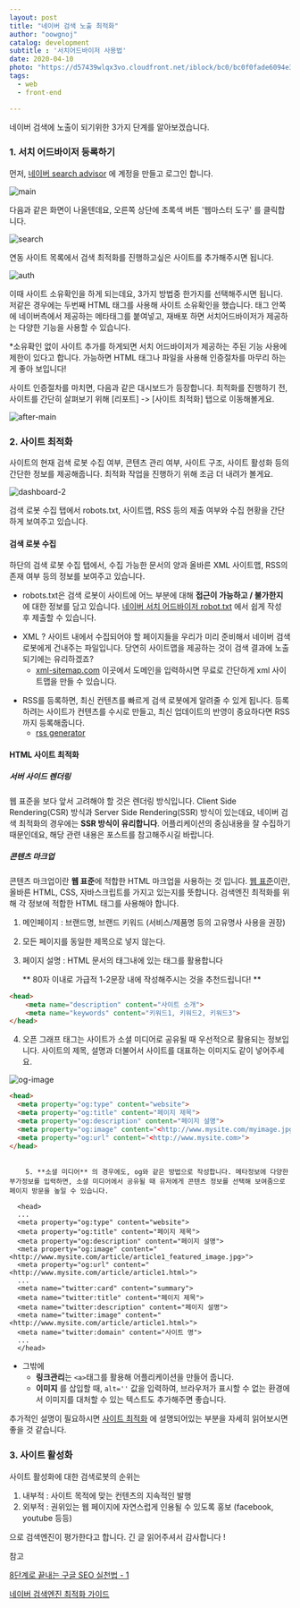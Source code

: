 ```yaml
---
layout: post
title: "네이버 검색 노출 최적화"
author: "oowgnoj"
catalog: development
subtitle : '서치어드바이저 사용법'
date: 2020-04-10
photo: "https://d57439wlqx3vo.cloudfront.net/iblock/bc0/bc0f0fade6094e32d26afe9ee426bf47/a1d39b9944184055866844a5d88fdec3.png"
tags:
  - web
  - front-end

---
```




네이버 검색에 노출이 되기위한 3가지 단계를 알아보겠습니다.



### 1. 서치 어드바이저 등록하기

먼저, [네이버 search advisor](https://searchadvisor.naver.com/) 에 계정을 만들고 로그인 합니다. 

![main](./../images/in-post/SEO/main.png)



다음과 같은 화면이 나올텐데요, 오른쪽 상단에 초록색 버튼 '웹마스터 도구' 를 클릭합니다.

![search](./../images/in-post/SEO/search.png)



연동 사이트 목록에서 검색 최적화를 진행하고싶은 사이트를 추가해주시면 됩니다.

![auth](./../images/in-post/SEO/auth.png)

이때 사이트 소유확인을 하게 되는데요, 3가지 방법중 한가지를 선택해주시면 됩니다. 저같은 경우에는 두번째 HTML 태그를 사용해 사이트 소유확인을 했습니다. <head> 태그 안쪽에 네이버측에서 제공하는 메타태그를 붙여넣고, 재배포 하면 서치어드바이저가 제공하는 다양한 기능을 사용할 수 있습니다.

*소유확인 없이 사이트 추가를 하게되면 서치 어드바이저가 제공하는 주된 기능 사용에 제한이 있다고 합니다. 가능하면 HTML 태그나 파일을 사용해 인증절차를 마무리 하는게 좋아 보입니다!



사이트 인증절차를 마치면, 다음과 같은 대시보드가 등장합니다. 최적화를 진행하기 전, 사이트를 간단히 살펴보기 위해 [리포트] -> [사이트 최적화] 탭으로 이동해볼게요.

![after-main](./../images/in-post/SEO/after-main.png)



### 2. 사이트 최적화

사이트의 현재 검색 로봇 수집 여부, 콘텐츠 관리 여부, 사이트 구조, 사이트 활성화 등의 간단한 정보를 제공해줍니다. 최적화 작업을 진행하기 위해 조금 더 내려가 볼게요.

![dashboard-2](./../images/in-post/SEO/dashboard-2.png)





검색 로봇 수집 탭에서 robots.txt, 사이트맵, RSS 등의 제출 여부와 수집 현황을 간단하게 보여주고 있습니다.



#### 검색 로봇 수집

하단의 검색 로봇 수집 탭에서, 수집 가능한 문서의 양과 올바른 XML 사이트맵, RSS의 존재 여부 등의 정보를 보여주고 있습니다.

- robots.txt은 검색 로봇이 사이트에 어느 부분에 대해 **접근이 가능하고 / 불가한지**  에 대한 정보를 담고 있습니다.
  [네이버 서치 어드바이저 robot.txt](https://searchadvisor.naver.com/guide/seo-basic-robots) 에서 쉽게 작성 후 제출할 수 있습니다.

* XML ? 사이트 내에서 수집되어야 할 페이지들을 우리가 미리 준비해서 네이버 검색로봇에게 건내주는 파일입니다. 당연히 사이트맵을 제공하는 것이 검색 결과에 노출되기에는 유리하겠죠?
  * [xml-sitemap.com](https://www.xml-sitemaps.com/) 이곳에서 도메인을 입력하시면 무료로 간단하게 xml 사이트맵을 만들 수 있습니다.

- RSS를 등록하면, 최신 컨텐츠를 빠르게 검색 로봇에게 알려줄 수 있게 됩니다. 등록하려는 사이트가 컨텐츠를 수시로 만들고, 최신 업데이트의 반영이 중요하다면 RSS 까지 등록해줍니다.
  - [rss generator](http://fetchrss.com/)



####  HTML 사이트 최적화

##### 서버 사이드 렌더링

웹 표준을 보다 앞서 고려해야 할 것은 렌더링 방식입니다. Client Side Rendering(CSR) 방식과 Server Side Rendering(SSR) 방식이 있는데요, 네이버 검색 최적화의 경우에는 **SSR 방식이 유리합니다**. 어플리케이션의 중심내용을 잘 수집하기 때문인데요, 해당 관련 내용은 포스트를 참고해주시길 바랍니다.

##### 콘텐츠 마크업

콘텐츠 마크업이란 **웹 표준**에 적합한 HTML 마크업을 사용하는 것 입니다. [웹 표준]([https://ko.wikipedia.org/wiki/%EC%9B%B9_%ED%91%9C%EC%A4%80](https://ko.wikipedia.org/wiki/웹_표준))이란, 올바른 HTML, CSS, 자바스크립트를 가지고 있는지를 뜻합니다. 검색엔진 최적화를 위해 각 정보에 적합한 HTML 태그를 사용해야 합니다. 

1. 메인페이지 : 브랜드명, 브랜드 키워드 (서비스/제품명 등의 고유명사 사용을 권장)

2. 모든 페이지를 동일한 제목으로 넣지 않는다.

3. 페이지 설명 : HTML 문서의 <head> 태그내에 있는 <meta> 태그를 활용합니다

   ** 80자 이내로 가급적 1-2문장 내에 작성해주시는 것을 추천드립니다! **

````html
<head>
	<meta name="description" content="사이트 소개">
	<meta name="keywords" content="키워드1, 키워드2, 키워드3">
</head>
````



4. 오픈 그래프 태그는 사이트가 소셜 미디어로 공유될 때 우선적으로 활용되는 정보입니다. 사이트의 제목, 설명과 더불어서 사이트를 대표하는 이미지도 같이 넣어주세요. 


![og-image](./../images/in-post/SEO/og-image.png)



````html
<head>
  <meta property="og:type" content="website"> 
  <meta property="og:title" content="페이지 제목">
  <meta property="og:description" content="페이지 설명">
  <meta property="og:image" content="<http://www.mysite.com/myimage.jpg>">
  <meta property="og:url" content="<http://www.mysite.com>">
</head>
  
````



  		5. **소셜 미디어** 의 경우에도, og와 같은 방법으로 작성합니다. 메타정보에 다양한 부가정보를 입력하면, 소셜 미디어에서 공유될 때 유저에게 콘텐츠 정보를 선택해 보여줌으로 페이지 방문을 높일 수 있습니다.

```
  <head>
  ...
  <meta property="og:type" content="website">
  <meta property="og:title" content="페이지 제목">
  <meta property="og:description" content="페이지 설명">
  <meta property="og:image" content="<http://www.mysite.com/article/article1_featured_image.jpg>">
  <meta property="og:url" content="<http://www.mysite.com/article/article1.html>">
  ...
  <meta name="twitter:card" content="summary">
  <meta name="twitter:title" content="페이지 제목">
  <meta name="twitter:description" content="페이지 설명">
  <meta name="twitter:image" content="<http://www.mysite.com/article/article1.html>">
  <meta name="twitter:domain" content="사이트 명">
  ...
  </head>
```



* 그밖에
  * **링크관리**는 `<a>`태그를 활용해 어플리케이션을 만들어 줍니다.
  * **이미지** 를 삽입할 때, `alt=''` 값을 입력하여, 브라우저가 표시할 수 없는 환경에서 이미지를 대처할 수 있는 텍스트도 추가해주면 좋습니다.

추가적인 설명이 필요하시면 [사이트 최적화](https://searchadvisor.naver.com/guide/report-seo) 에 설명되어있는 부분을 자세히 읽어보시면 좋을 것 같습니다.

### 3. 사이트 활성화

사이트 활성화에 대한 검색로봇의 순위는 

1. 내부적 : 사이트 목적에 맞는 컨텐츠의 지속적인 발행
2. 외부적 : 권위있는 웹 페이지에 자연스럽게 인용될 수 있도록 홍보 (facebook, youtube 등등)

으로 검색엔진이 평가한다고 합니다. 긴 글 읽어주셔서 감사합니다 !



참고

[8단계로 끝내는 구글 SEO 실천법 - 1](https://blog.ab180.co/google-seo-guide-part-one/)

[네이버 검색엔진 최적화 가이드](https://searchadvisor.naver.com/guide/report-seo)



